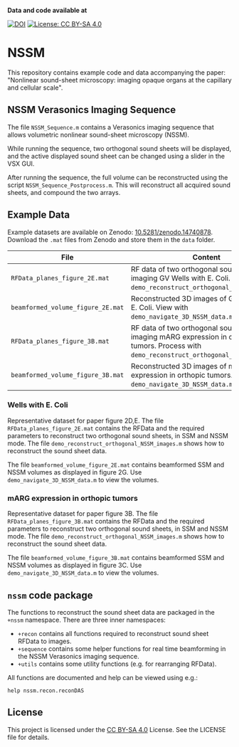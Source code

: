**Data and code available at**

[![DOI](https://zenodo.org/badge/DOI/10.5281/zenodo.14740878.svg)](https://doi.org/10.5281/zenodo.14740878)
[![License: CC BY-SA 4.0](https://img.shields.io/badge/License-CC%20BY--SA%204.0-lightgrey.svg)](https://creativecommons.org/licenses/by-sa/4.0/)

# NSSM

This repository contains example code and data accompanying the paper: "Nonlinear sound-sheet microscopy: imaging opaque organs at the capillary and cellular scale".

## NSSM Verasonics Imaging Sequence
The file `NSSM_Sequence.m` contains a Verasonics imaging sequence that allows
volumetric nonlinear sound-sheet microscopy (NSSM). 

While running the sequence, two orthogonal sound sheets will be displayed, and
the active displayed sound sheet can be changed using a slider in the VSX GUI. 

After running the sequence, the full volume can be reconstructed using the
script `NSSM_Sequence_Postprocess.m`. This will reconstruct all acquired sound 
sheets, and compound the two arrays. 

## Example Data
Example datasets are available on Zenodo:
[10.5281/zenodo.14740878](https://doi.org/10.5281/zenodo.14740878). Download the `.mat` files
from Zenodo and store them in the `data` folder. 

| File                              | Content                                                                                                                                      |
| --------------------------------- | -------------------------------------------------------------------------------------------------------------------------------------------- |
| `RFData_planes_figure_2E.mat`     | RF data of two orthogonal sound sheets imaging GV Wells with E. Coli. Process with `demo_reconstruct_orthogonal_NSSM_images.m`.              |
| `beamformed_volume_figure_2E.mat` | Reconstructed 3D images of GV Wells with E. Coli. View with `demo_navigate_3D_NSSM_data.m`.                                                  |
| `RFData_planes_figure_3B.mat`     | RF data of two orthogonal sound sheets imaging mARG expression in orthopic tumors. Process with `demo_reconstruct_orthogonal_NSSM_images.m`. |
| `beamformed_volume_figure_3B.mat` | Reconstructed 3D images of mARG expression in orthopic tumors. View with `demo_navigate_3D_NSSM_data.m`.                                     |


### Wells with E. Coli 
Representative dataset for paper figure 2D,E. The file
`RFData_planes_figure_2E.mat` contains the RFData and the required parameters to
reconstruct two orthogonal sound sheets, in SSM and NSSM mode. The file
`demo_reconstruct_orthogonal_NSSM_images.m` shows how to reconstruct the sound sheet data. 

The file `beamformed_volume_figure_2E.mat` contains beamformed SSM and NSSM
volumes as displayed in figure 2G. Use `demo_navigate_3D_NSSM_data.m` to view the volumes. 

### mARG expression in orthopic tumors 
Representative dataset for paper figure 3B. The file
`RFData_planes_figure_3B.mat` contains the RFData and the required parameters to
reconstruct two orthogonal sound sheets, in SSM and NSSM mode. The file
`demo_reconstruct_orthogonal_NSSM_images.m` shows how to reconstruct the sound sheet data. 

The file `beamformed_volume_figure_3B.mat` contains beamformed SSM and NSSM
volumes as displayed in figure 3C. Use `demo_navigate_3D_NSSM_data.m` to view the volumes. 

## `nssm` code package

The functions to reconstruct the sound sheet data are packaged in the `+nssm`
namespace. There are three inner namespaces:
- `+recon` contains all functions required to reconstruct sound sheet RFData to
  images. 
- `+sequence` contains some helper functions for real time beamforming in the
  NSSM Verasonics imaging sequence. 
- `+utils` contains some utility functions (e.g. for rearranging RFData).

All functions are documented and help can be viewed using e.g.:
```
help nssm.recon.reconDAS
``` 

## License
This project is licensed under the [CC BY-SA 4.0](https://creativecommons.org/licenses/by-sa/4.0/) License. See the LICENSE file for details.

